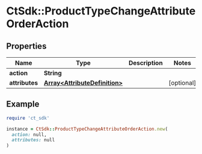 # CtSdk::ProductTypeChangeAttributeOrderAction

## Properties

| Name | Type | Description | Notes |
| ---- | ---- | ----------- | ----- |
| **action** | **String** |  |  |
| **attributes** | [**Array&lt;AttributeDefinition&gt;**](AttributeDefinition.md) |  | [optional] |

## Example

```ruby
require 'ct_sdk'

instance = CtSdk::ProductTypeChangeAttributeOrderAction.new(
  action: null,
  attributes: null
)
```

